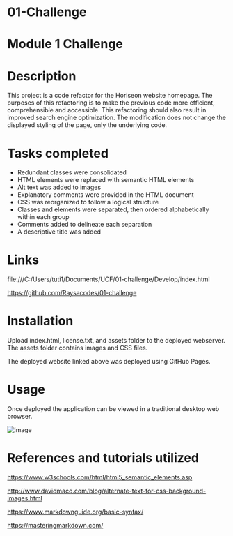 # 01-Challenge
# Module 1 Challenge 

# Description

This project is a code refactor for the Horiseon website homepage. The purposes of this refactoring is to make the previous code more efficient, comprehensible and accessible. This refactoring should also result in improved search engine optimization. The modification does not change the displayed styling of the page, only the underlying code.

# Tasks completed

* Redundant classes were consolidated
* HTML elements were replaced with semantic HTML elements
* Alt text was added to images
* Explanatory comments were provided in the HTML document
* CSS was reorganized to follow a logical structure
* Classes and elements were separated, then ordered alphabetically within each group
* Comments added to delineate each separation
* A descriptive title was added

# Links

file:///C:/Users/tuti1/Documents/UCF/01-challenge/Develop/index.html

https://github.com/Raysacodes/01-challenge

# Installation
Upload index.html, license.txt, and assets folder to the deployed webserver. The assets folder contains images and CSS files.

The deployed website linked above was deployed using GitHub Pages.

# Usage
Once deployed the application can be viewed in a traditional desktop web browser. 

![image](https://user-images.githubusercontent.com/109702008/191520387-f8cdcecd-ad87-4b74-a8b1-525f73d8ac05.png)


# References and tutorials utilized

https://www.w3schools.com/html/html5_semantic_elements.asp

http://www.davidmacd.com/blog/alternate-text-for-css-background-images.html

https://www.markdownguide.org/basic-syntax/

https://masteringmarkdown.com/
